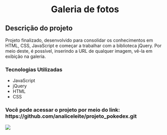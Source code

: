 <h1 align="center"> Galeria de fotos </h1>

<h2> Descrição do projeto </h2> 
<p> Projeto finalizado, desenvolvido para consolidar os conhecimentos em HTML, CSS, JavaScript e começar a trabalhar com a biblioteca jQuery. Por meio deste, é possível, inserindo a URL de qualquer imagem, vê-la em exibição na galeria.
</p2>

<h3> Tecnologias Utilizadas </h3>
<ul>
  <li>JavaScript</li>
  <li>jQuery</li>
  <li>HTML</li>
  <li>CSS</li>
</ul>

<h3> Você pode acessar o projeto por meio do link: https://github.com/analiceleite/projeto_pokedex.git </h3>
<img src= "https://img.shields.io/badge/Status-Completed-green"/>